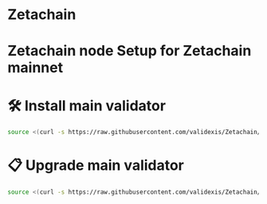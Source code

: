 # Zetachain
<div>
<h1 align="left" style="display: flex;"> Zetachain node Setup for Zetachain mainnet</h1>
</div>

# 🛠️ Install main validator
~~~bash
source <(curl -s https://raw.githubusercontent.com/validexis/Zetachain/main/installmain.sh)
~~~
# 📋 Upgrade main validator
~~~bash
source <(curl -s https://raw.githubusercontent.com/validexis/Zetachain/main/upgrademain.sh)
~~~
